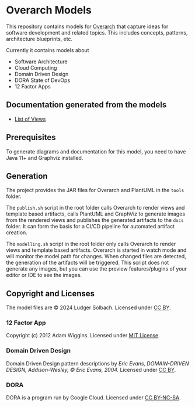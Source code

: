 # Overarch Models
This repository contains models for [Overarch](https://github.com/soulspace-org/overarch) that capture ideas for software development and related topics. This includes concepts, patterns, architecture blueprints, etc.

Currently it contains models about
* Software Architecture
* Cloud Computing
* Domain Driven Design
* DORA State of DevOps
* 12 Factor Apps

## Documentation generated from the models
* [List of Views](docs/views.md)

## Prerequisites
To generate diagrams and documentation for this model, you need to have Java 11+
and Graphviz installed.

## Generation
The project provides the JAR files for Overarch and PlantUML in the `tools` folder.

The `publish.sh` script in the root folder calls Overarch to render views and
template based artifacts, calls PlantUML and GraphViz to generate
images from the rendered views and publishes the generated artifacts to the
`docs` folder. It can form the basis for a CI/CD pipeline for automated artifact
creation.

The `modelling.sh` script in the root folder only calls Overarch to render views
and template based artifacts. Overarch is started in watch mode and will monitor
the model path for changes. When changed files are detected, the generation of
the artifacts will be triggered. This script does not generate any images, but you
can use the preview features/plugins of your editor or IDE to see the images.

## Copyright and Licenses
The model files are © 2024 Ludger Solbach.
Licensed under [CC BY](https://creativecommons.org/licenses/by/4.0/).

### 12 Factor App
Copyright (c) 2012 Adam Wiggins.
Licensed under [MIT License](https://github.com/heroku/12factor/blob/main/LICENSE).

### Domain Driven Design
Domain Driven Design pattern descriptions by 
*Eric Evans, DOMAIN-DRIVEN DESIGN, Addison-Wesley, © Eric Evans, 2004.*
Licensed under [CC BY](https://creativecommons.org/licenses/by/4.0/).

### DORA
DORA is a program run by Google Cloud.
Licensed under [CC BY-NC-SA](https://creativecommons.org/licenses/by-nc-sa/4.0/).
